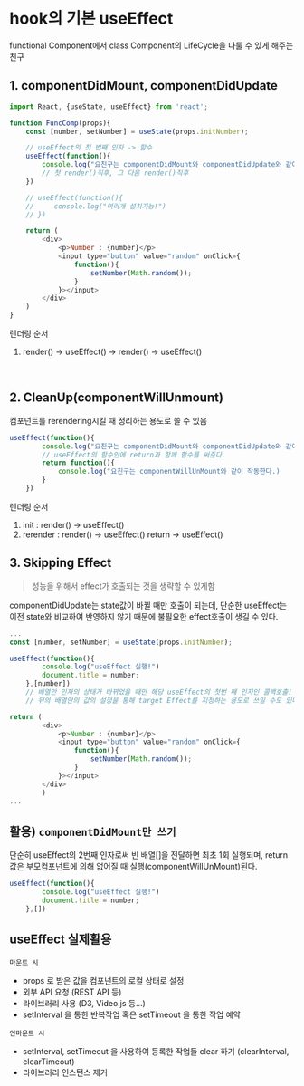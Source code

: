 # hook의 기본 useEffect
functional Component에서 class Component의 LifeCycle을 다룰 수 있게 해주는 친구

## 1. componentDidMount, componentDidUpdate

```js
import React, {useState, useEffect} from 'react';

function FuncComp(props){
    const [number, setNumber] = useState(props.initNumber);

    // useEffect의 첫 번째 인자 -> 함수
    useEffect(function(){
        console.log("요친구는 componentDidMount와 componentDidUpdate와 같이 실행됨")
        // 첫 render()직후, 그 다음 render()직후
    })

    // useEffect(function(){
    //     console.log("여러개 설치가능!")
    // })

    return (
        <div>
            <p>Number : {number}</p>
            <input type="button" value="random" onClick={
                function(){
                    setNumber(Math.random());
                }
            }></input>
        </div>
    )
}
```
렌더링 순서 
1. render() -> useEffect() -> render() -> useEffect()

<br>

## 2. CleanUp(componentWillUnmount)
컴포넌트를 rerendering시킬 때 정리하는 용도로 쓸 수 있음
```js
useEffect(function(){
        console.log("요친구는 componentDidMount와 componentDidUpdate와 같이 실행됨")
        // useEffect의 함수안에 return과 함께 함수를 써준다.
        return function(){
            console.log("요친구는 componentWillUnMount와 같이 작동한다.)
        }
    })
```

렌더링 순서
1. init : render() -> useEffect()
2. rerender : render() -> useEffect() return -> useEffect() 


## 3. Skipping Effect

> 성능을 위해서 effect가 호출되는 것을 생략할 수 있게함

componentDidUpdate는 state값이 바뀔 때만 호출이 되는데, 단순한 useEffect는 이전 state와 비교하여 반영하지 않기 때문에 불필요한 effect호출이 생길 수 있다.

```js
...
const [number, setNumber] = useState(props.initNumber);

useEffect(function(){
        console.log("useEffect 실행!")
        document.title = number;
    },[number])
    // 배열안 인자의 상태가 바뀌었을 때만 해당 useEffect의 첫번 째 인자인 콜백호출!
    // 뒤의 배열안의 값의 설정을 통해 target Effect를 지정하는 용도로 쓰일 수도 있다!

return (
        <div>
            <p>Number : {number}</p>
            <input type="button" value="random" onClick={
                function(){
                    setNumber(Math.random());
                }
            }></input>
        </div>
        )
...
```
## 활용) `componentDidMount만 쓰기`

단순히 useEffect의 2번째 인자로써 빈 배열[]을 전달하면 최초 1회 실행되며, return값은 부모컴포넌트에 의해 없어질 때 실행(componentWillUnMount)된다.

```js
useEffect(function(){
        console.log("useEffect 실행!")
        document.title = number;
    },[])
```


## useEffect 실제활용

`마운트 시`

- props 로 받은 값을 컴포넌트의 로컬 상태로 설정
- 외부 API 요청 (REST API 등)
- 라이브러리 사용 (D3, Video.js 등...)
- setInterval 을 통한 반복작업 혹은 setTimeout 을 통한 작업 예약

`언마운트 시`

- setInterval, setTimeout 을 사용하여 등록한 작업들 clear 하기 (clearInterval, clearTimeout)
- 라이브러리 인스턴스 제거